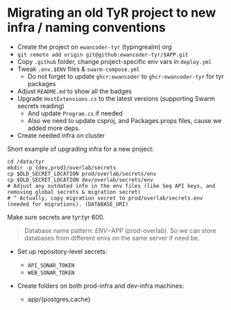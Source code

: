 # Migrating an old TyR project to new infra / naming conventions

- Create the project on `ewancoder-tyr` (typingrealm) org
- `git remote add origin git@github:ewancoder-tyr/$APP.git`
- Copy `.github` folder, change project-specific env vars in `deploy.yml`
- Tweak `.env.$ENV` files & `swarm-compose.yml`
  - Do not forget to update `ghcr:ewancoder` to `ghcr:ewancoder-tyr` for tyr packages
- Adjust `README.md` to show all the badges
- Upgrade `HostExtensions.cs` to the latest versions (supporting Swarm secrets reading)
  - And update `Program.cs` if needed
  - Also we need to update csproj, and Packages.props files, cause we added more deps.
- Create needed infra on cluster

Short example of upgrading infra for a new project:

```
cd /data/tyr
mkdir -p {dev,prod}/overlab/secrets
cp $OLD_SECRET_LOCATION prod/overlab/secrets/env
cp $OLD_SECRET_LOCATION dev/overlab/secrets/env
# Adjust any outdated info in the env files (like Seq API keys, and removing global secrets & migration secret)
# ^ Actually, copy migration secret to prod/overlab/secrets.env (needed for migrations). (DATABASE_URI)
```

Make sure secrets are tyr:tyr 600.

> Database name pattern: $ENV-$APP (prod-overlab). So we can store databases from different envs on the same server if need be.

- Set up repository-level secrets:
  - `API_SONAR_TOKEN`
  - `WEB_SONAR_TOKEN`

- Create folders on both prod-infra and dev-infra machines:
  - app/{postgres,cache}
